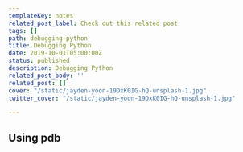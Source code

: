 ```yaml
---
templateKey: notes
related_post_label: Check out this related post
tags: []
path: debugging-python
title: Debugging Python
date: 2019-10-01T05:00:00Z
status: published
description: Debugging Python
related_post_body: ''
related_post: []
cover: "/static/jayden-yoon-19DxK0IG-hQ-unsplash-1.jpg"
twitter_cover: "/static/jayden-yoon-19DxK0IG-hQ-unsplash-1.jpg"

---
```

## Using pdb